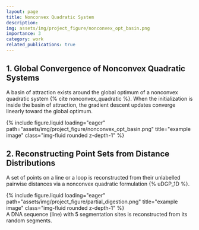 ```yaml
---
layout: page
title: Nonconvex Quadratic System
description: 
img: assets/img/project_figure/nonconvex_opt_basin.png
importance: 3
category: work
related_publications: true
---
```


## 1. Global Convergence of Nonconvex Quadratic Systems

A basin of attraction exists around the global optimum of a nonconvex quadratic system {% cite nonconvex_quadratic %}. When the initialization is inside the basin of attraction, the gradient descent updates converge linearly toward the global optimum.

<div class="row">
    <div class="col-sm-6 mt-3 mt-md-0">
        {% include figure.liquid loading="eager" path="assets/img/project_figure/nonconvex_opt_basin.png" title="example image" class="img-fluid rounded z-depth-1" %}
    </div>
</div>
<div class="caption">
    
</div>

## 2. Reconstructing Point Sets from Distance Distributions

A set of points on a line or a loop is reconstructed from their unlabelled pairwise distances via a nonconvex quadratic formulation {% uDGP_1D %}.

<div class="row">
    <div class="col-sm-6 mt-3 mt-md-0">
        {% include figure.liquid loading="eager" path="assets/img/project_figure/partial_digestion.png" title="example image" class="img-fluid rounded z-depth-1" %}
    </div>
</div>
<div class="caption">
    A DNA sequence (line) with 5 segmentation sites is reconstructed from its random segments.
</div>
